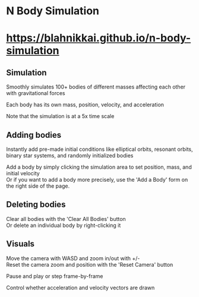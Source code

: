 # N Body Simulation
# https://blahnikkai.github.io/n-body-simulation

## Simulation
Smoothly simulates 100+ bodies of different masses affecting each other with gravitational forces

Each body has its own mass, position, velocity, and acceleration

Note that the simulation is at a 5x time scale

## Adding bodies
Instantly add pre-made initial conditions like elliptical orbits, resonant orbits, binary star systems, and randomly initialized bodies

Add a body by simply clicking the simulation area to set position, mass, and initial velocity  
Or if you want to add a body more precisely, use the 'Add a Body' form on the right side of the page.


## Deleting bodies
Clear all bodies with the 'Clear All Bodies' button  
Or delete an individual body by right-clicking it

## Visuals
Move the camera with WASD and zoom in/out with +/-  
Reset the camera zoom and position with the 'Reset Camera' button

Pause and play or step frame-by-frame

Control whether acceleration and velocity vectors are drawn
